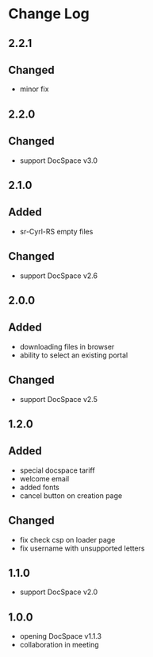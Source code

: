 # Change Log

## 2.2.1
## Changed
- minor fix

## 2.2.0
## Changed
- support DocSpace v3.0

## 2.1.0
## Added
- sr-Cyrl-RS empty files
## Changed
- support DocSpace v2.6

## 2.0.0
## Added
- downloading files in browser
- ability to select an existing portal

## Changed
- support DocSpace v2.5

## 1.2.0
## Added
- special docspace tariff
- welcome email
- added fonts
- cancel button on creation page

## Changed
- fix check csp on loader page
- fix username with unsupported letters

## 1.1.0
- support DocSpace v2.0

## 1.0.0
- opening DocSpace v1.1.3
- collaboration in meeting
